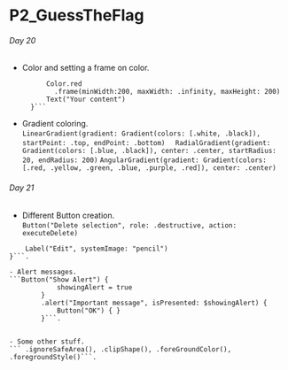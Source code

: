 # P2_GuessTheFlag
###### Day 20
- Color and setting a frame on color.  
  ``` ZStack {
        Color.red
          .frame(minWidth:200, maxWidth: .infinity, maxHeight: 200)
        Text("Your content")
    }```
- Gradient coloring.   
```LinearGradient(gradient: Gradient(colors: [.white, .black]), startPoint: .top, endPoint: .bottom)  ```
```RadialGradient(gradient: Gradient(colors: [.blue, .black]), center: .center, startRadius: 20, endRadius: 200)```
```AngularGradient(gradient: Gradient(colors: [.red, .yellow, .green, .blue, .purple, .red]), center: .center)```

###### Day 21
- Different Button creation.   
```Button("Delete selection", role: .destructive, action: executeDelete)```
```Button { print("Edit button was tapped") } label: {
    Label("Edit", systemImage: "pencil")
}```. 

- Alert messages. 
```Button("Show Alert") {
            showingAlert = true
        }
        .alert("Important message", isPresented: $showingAlert) {
            Button("OK") { }
        }```. 
        
        
- Some other stuff. 
``` .ignoreSafeArea(), .clipShape(), .foreGroundColor(), .foregroundStyle()```. 
